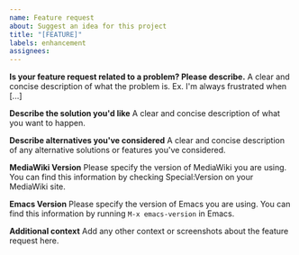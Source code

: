 ```yaml
---
name: Feature request
about: Suggest an idea for this project
title: "[FEATURE]"
labels: enhancement
assignees:
---
```


**Is your feature request related to a problem? Please describe.**
A clear and concise description of what the problem is. Ex. I'm always frustrated when [...]

**Describe the solution you'd like**
A clear and concise description of what you want to happen.

**Describe alternatives you've considered**
A clear and concise description of any alternative solutions or features you've considered.

**MediaWiki Version**
Please specify the version of MediaWiki you are using. You can find this information by checking Special:Version on your MediaWiki site.

**Emacs Version**
Please specify the version of Emacs you are using. You can find this information by running `M-x emacs-version` in Emacs.

**Additional context**
Add any other context or screenshots about the feature request here.
